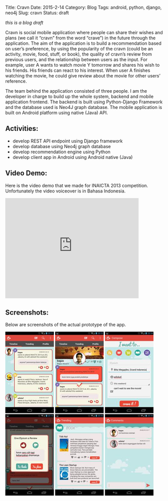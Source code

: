 Title: Cravn
Date: 2015-2-14
Category: Blog
Tags: android, python, django, neo4j
Slug: cravn
Status: draft

*this is a blog draft*

Cravn is social mobile application where people can share their wishes and plans (we call it “cravn” from the word “crave”) in the future through the application. The aim of the application is to build a recommendation based on user’s preference, by using the popularity of the cravn (could be an activity, movie, food, stuff, or book), the quality of cravn’s review from previous users, and the relationship between users as the input. For example, user A wants to watch movie Y tomorrow and shares his wish to his friends. His friends can react to his interest. When user A finishes watching the movie, he could give review about the movie for other users’ reference.

The team behind the application consisted of three people. I am the developer in charge to build up the whole system, backend and mobile application frontend. The backend is built using Python-Django Framework and the database used is Neo4J graph database. The mobile application is built on Android platform using native (Java) API. 

## Activities:

* develop REST API endpoint using Django framework
* develop database using Neo4j graph database
* develop recommendation engine using Python
* develop client app in Android using Android native (Java)

## Video Demo:

Here is the video demo that we made for INAICTA 2013 competition. Unfortunately the video voiceover is in Bahasa Indonesia.

<iframe width="420" height="315" src="https://www.youtube.com/embed/yLWNYC4EWxQ" frameborder="0" allowfullscreen></iframe>

## Screenshots:
Below are screenshots of the actual prototype of the app.

<link href="/lightbox/css/lightbox.css" rel="stylesheet"/>
<script src="/lightbox/js/jquery-1.11.0.min.js"></script>
<script src='/lightbox/js/lightbox.min.js'></script>

<a href="/images/gallery/cravn/1.jpg" data-lightbox="screenshot">![](/images/gallery/cravn/1.thumbnail.jpg)</a>
<a href="/images/gallery/cravn/2.jpg" data-lightbox="screenshot">![](/images/gallery/cravn/2.thumbnail.jpg)</a>
<a href="/images/gallery/cravn/3.jpg" data-lightbox="screenshot">![](/images/gallery/cravn/3.thumbnail.jpg)</a>
<a href="/images/gallery/cravn/4.jpg" data-lightbox="screenshot">![](/images/gallery/cravn/4.thumbnail.jpg)</a>
<a href="/images/gallery/cravn/5.jpg" data-lightbox="screenshot">![](/images/gallery/cravn/5.thumbnail.jpg)</a>
<a href="/images/gallery/cravn/6.jpg" data-lightbox="screenshot">![](/images/gallery/cravn/6.thumbnail.jpg)</a>




